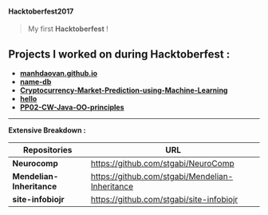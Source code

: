 #### Hacktoberfest2017
> My first **Hacktoberfest** !

## Projects I worked on during Hacktoberfest :

* **[manhdaovan.github.io](https://github.com/manhdaovan.github.io)**
* **[name-db](https://github.com/bluzi/name-db/graphs/contributors)**
* **[Cryptocurrency-Market-Prediction-using-Machine-Learning](https://github.com/Cryptocurrency-Market-Prediction-using-Machine-Learning)**
* **[hello](https://github.com/hello)**
* **[PP02-CW-Java-OO-principles](https://github.com/PP02-CW-Java-OO-principles)**

---

**Extensive Breakdown :** 


| **Repositories**       | **URL**           |
| --- |--- |
| **Neurocomp**      | https://github.com/stgabi/NeuroComp |
| **Mendelian-Inheritance**      | https://github.com/stgabi/Mendelian-Inheritance |
| **site-infobiojr**     | https://github.com/stgabi/site-infobiojr |

